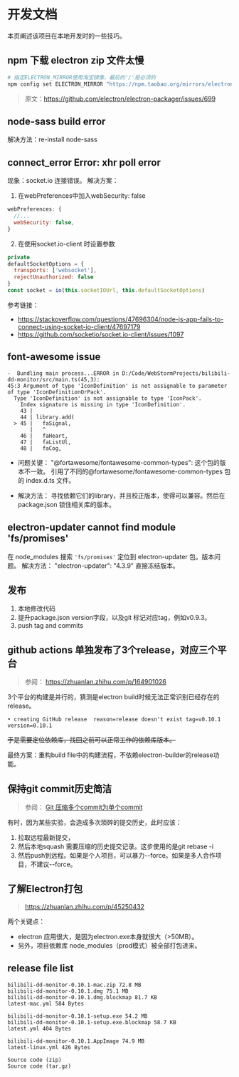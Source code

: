 # 开发文档

本页阐述该项目在本地开发时的一些技巧。

## npm 下载 electron zip 文件太慢

```bash
# 指定ELECTRON_MIRROR使用淘宝镜像，最后的'/'是必须的
npm config set ELECTRON_MIRROR "https://npm.taobao.org/mirrors/electron/"
```

> 原文：https://github.com/electron/electron-packager/issues/699

## node-sass build error

解决方法：re-install node-sass

## connect_error Error: xhr poll error

现象：socket.io 连接错误。 解决方案：

1. 在webPreferences中加入webSecurity: false

```js
webPreferences: {
  //...
  webSecurity: false,
}
```

2. 在使用socket.io-client 时设置参数

```js
private
defaultSocketOptions = {
  transports: ['websocket'],
  rejectUnauthorized: false
}
const socket = io(this.socketIOUrl, this.defaultSocketOptions)
```

参考链接：

- https://stackoverflow.com/questions/47696304/node-js-app-fails-to-connect-using-socket-io-client/47697179
- https://github.com/socketio/socket.io-client/issues/1097

## font-awesome issue

```
-  Bundling main process...ERROR in D:/Code/WebStormProjects/bilibili-dd-monitor/src/main.ts(45,3):
45:3 Argument of type 'IconDefinition' is not assignable to parameter of type 'IconDefinitionOrPack'.
  Type 'IconDefinition' is not assignable to type 'IconPack'.
    Index signature is missing in type 'IconDefinition'.
    43 | 
    44 | library.add(
  > 45 |   faSignal,
       |   ^
    46 |   faHeart,
    47 |   faListUl,
    48 |   faCog,
```

- 问题关键：
  "@fortawesome/fontawesome-common-types": 这个包的版本不一致。 引用了不同的@fortawesome/fontawesome-common-types 包的 index.d.ts 文件。

- 解决方法： 寻找依赖它们的library，并且校正版本，使得可以兼容。然后在package.json 锁住相关库的版本。

## electron-updater cannot find module 'fs/promises'

在 node_modules 搜索 `'fs/promises'` 定位到 electron-updater 包。版本问题。 解决方法： "electron-updater": "4.3.9" 直接冻结版本。

## 发布

1. 本地修改代码
2. 提升package.json version字段，以及git 标记对应tag，例如v0.9.3。
3. push tag and commits

## github actions 单独发布了3个release，对应三个平台
> 参阅： https://zhuanlan.zhihu.com/p/164901026

3个平台的构建是并行的，猜测是electron build时候无法正常识别已经存在的release。
```
• creating GitHub release  reason=release doesn't exist tag=v0.10.1 version=0.10.1
```
~~于是需要定位依赖库，找回之前可以正常工作的依赖库版本。~~

最终方案：重构build file中的构建流程，不依赖electron-builder的release功能。

## 保持git commit历史简洁
> 参阅： [Git 压缩多个commit为单个commit](https://kinboyw.github.io/2019/04/09/Git-%E5%8E%8B%E7%BC%A9%E5%A4%9A%E4%B8%AAcommit%E4%B8%BA%E5%8D%95%E4%B8%AAcommit/)

有时，因为某些实验，会造成多次琐碎的提交历史，此时应该：
1. 拉取远程最新提交，
2. 然后本地squash 需要压缩的历史提交记录。这步使用的是git rebase -i
3. 然后push到远程。如果是个人项目，可以暴力--force。如果是多人合作项目，不建议--force。

## 了解Electron打包
> https://zhuanlan.zhihu.com/p/45250432

两个关键点：
- electron 应用很大，是因为electron.exe本身就很大（>50MB）。
- 另外，项目依赖库 node_modules（prod模式）被全部打包进来。

## release file list
```
bilibili-dd-monitor-0.10.1-mac.zip 72.8 MB
bilibili-dd-monitor-0.10.1.dmg 75.1 MB
bilibili-dd-monitor-0.10.1.dmg.blockmap 81.7 KB
latest-mac.yml 584 Bytes

bilibili-dd-monitor-0.10.1-setup.exe 54.2 MB  
bilibili-dd-monitor-0.10.1-setup.exe.blockmap 58.7 KB
latest.yml 404 Bytes

bilibili-dd-monitor-0.10.1.AppImage 74.9 MB
latest-linux.yml 426 Bytes

Source code (zip)
Source code (tar.gz)
```
